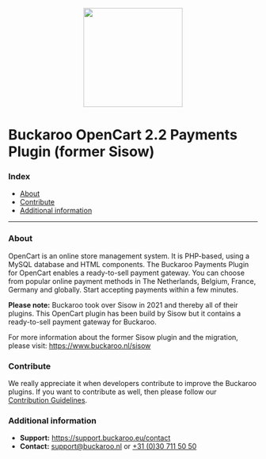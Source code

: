 <p align="center">
  <img src="https://www.buckaroo.nl/media/3591/sisow_opencart.png" width="200px" position="center">
</p>

# Buckaroo OpenCart 2.2 Payments Plugin (former Sisow)

### Index
- [About](#about)
- [Contribute](#contribute)
- [Additional information](#additional-information)
---

### About

OpenCart is an online store management system. It is PHP-based, using a MySQL database and HTML components.
The Buckaroo Payments Plugin for OpenCart enables a ready-to-sell payment gateway. You can choose from popular online payment methods in The Netherlands, Belgium, France, Germany and globally. Start accepting payments within a few minutes.

**Please note:** Buckaroo took over Sisow in 2021 and thereby all of their plugins. This OpenCart plugin has been build by Sisow but it contains a ready-to-sell payment gateway for Buckaroo.

For more information about the former Sisow plugin and the migration, please visit:
https://www.buckaroo.nl/sisow

### Contribute
We really appreciate it when developers contribute to improve the Buckaroo plugins.
If you want to contribute as well, then please follow our [Contribution Guidelines](CONTRIBUTING.md).

### Additional information
- **Support:** https://support.buckaroo.eu/contact
- **Contact:** [support@buckaroo.nl](mailto:support@buckaroo.nl) or [+31 (0)30 711 50 50](tel:+310307115050)
